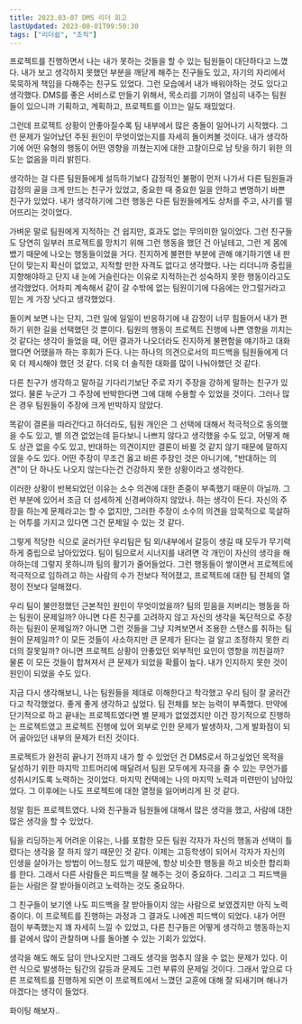 ```yaml
---
title: 2023.03-07 DMS 리더 회고
lastUpdated: 2023-08-01T09:50:30
tags: ["리더쉽", "조직"]
---
```


프로젝트를 진행하면서 나는 내가 못하는 것들을 할 수 있는 팀원들이 대단하다고 느꼈다. 내가 보고 생각하지 못했던 부분을 깨닫게 해주는 친구들도 있고, 자기의 자리에서 묵묵하게 책임을 다해주는 친구도 있었다. 그런 모습에서 내가 배워야하는 것도 있다고 생각했다. DMS를 좋은 서비스로 만들기 위해서, 목소리를 기꺼이 열심히 내주는 팀원들이 있으니까 기획하고, 계획하고, 프로젝트를 이끄는 일도 재밌었다.

그런데 프로젝트 상황이 안좋아질수록 팀 내부에서 많은 충돌이 일어나기 시작했다. 그런 문제가 일어났던 주된 원인이 무엇이었는지를 자세히 돌이켜볼 것이다. 내가 생각하기에 어떤 유형의 행동이 어떤 영향을 끼쳤는지에 대한 고찰이므로 남 탓을 하기 위한 의도는 없음을 미리 밝힌다.


생각하는 걸 다른 팀원들에게 설득하기보다 감정적인 불평이 먼저 나가서 다른 팀원들과 감정의 골을 크게 만드는 친구가 있었고, 중요한 때 중요한 일을 안하고 변명하기 바쁜 친구가 있었다. 내가 생각하기에 그런 행동은 다른 팀원들에게도 상처를 주고, 사기를 떨어뜨리는 것이었다.



가벼운 말로 팀원에게 지적하는 건 쉽지만, 효과도 없는 무의미한 일이었다. 그런 친구들도 당연히 일부러 프로젝트를 망치기 위해 그런 행동을 했던 건 아닐테고, 그런 게 몸에 뱄기 때문에 나오는 행동들이었을 거다. 진지하게 불편한 부분에 관해 얘기하기엔 내 판단이 맞는지 확신이 없었고, 지적할 만한 자격도 없다고 생각했다. 나는 리더니까 중립을 지향해야하고 단지 내 눈에 거슬린다는 이유로 지적하는건 성숙하지 못한 행동이라고도 생각했었다. 어차피 계속해서 같이 갈 수밖에 없는 팀원이기에 다음에는 안그럴거라고 믿는 게 가장 낫다고 생각했었다.



돌이켜 보면 나는 단지, 그런 일에 일일이 반응하기에 내 감정이 너무 힘들어서 내가 편하기 위한 길을 선택했던 것 뿐이다. 팀원의 행동이 프로젝트 진행에 나쁜 영향을 끼치는 것 같다는 생각이 들었을 때, 어떤 결과가 나오더라도 진지하게 불편함을 얘기하고 대화했다면 어땠을까 하는 후회가 든다. 나는 하나의 의견으로서의 피드백을 팀원들에게 더욱 더 제시해야 했던 것 같다. 더욱 더 솔직한 대화를 많이 나눠야했던 것 같다.




다른 친구가 생각하고 말하길 기다리기보단 주로 자기 주장을 강하게 말하는 친구가 있었다. 물론 누군가 그 주장에 반박한다면 그에 대해 수용할 수 있었을 것이다. 그러나 많은 경우 팀원들이 주장에 크게 반박하지 않았다.



똑같이 결론을 따라간다고 하더라도, 팀원 개인은 그 선택에 대해서 적극적으로 동의했을 수도 있고, 별 의견 없었는데 듣다보니 나쁘지 않다고 생각했을 수도 있고, 어떻게 해도 상관 없을 수도 있고, 반대하는 의견이지만 결론이 바뀔 것 같지 않기 때문에 말하지 않을 수도 있다. 어떤 주장이 무조건 옳고 바른 주장인 것은 아니기에, "반대하는 의견"이 단 하나도 나오지 않는다는건 건강하지 못한 상황이라고 생각한다.



이러한 상황이 반복되었던 이유는 소수 의견에 대한 존중이 부족했기 때문이 아닐까. 그런 부분에 있어서 조금 더 섬세하게 신경써야하지 않았나. 하는 생각이 든다. 자신의 주장을 하는게 문제라고는 할 수 없지만, 그러한 주장이 소수의 의견을 암묵적으로 묵살하는 어투를 가지고 있다면 그건 문제일 수 있는 것 같다.



그렇게 적당한 식으로 굴러가던 우리팀은 팀 외/내부에서 갈등이 생길 때 모두가 무기력하게 중립으로 남아있었다. 팀이 팀으로서 시너지를 내려면 각 개인이 자신의 생각을 해야하는데 그렇지 못하니까 팀의 활기가 줄어들었다. 그런 행동들이 쌓이면서 프로젝트에 적극적으로 임하려고 하는 사람의 수가 전보다 적어졌고, 프로젝트에 대한 팀 전체의 열정이 전보다 덜해졌다.






우리 팀이 불안정했던 근본적인 원인이 무엇이었을까? 팀의 믿음을 저버리는 행동을 하는 팀원이 문제일까? 아니면 다른 친구를 고려하지 않고 자신의 생각을 독단적으로 주장하는 팀원이 문제일까? 아니면 그런 것들을 그냥 지켜보면서 조용한 스탠스를 취하는 팀원이 문제일까? 이 모든 것들이 사소하지만 큰 문제가 된다는 걸 알고 조정하지 못한 리더의 잘못일까? 아니면 프로젝트 상황이 안좋았던 외부적인 요인이 영향을 끼친걸까? 물론 이 모든 것들이 합쳐져서 큰 문제가 되었을 확률이 높다. 내가 인지하지 못한 것이 원인이 되었을 수도 있다.



지금 다시 생각해보니, 나는 팀원들을 제대로 이해한다고 착각했고 우리 팀이 잘 굴러간다고 착각했었다. 좋게 좋게 생각하고 싶었다. 팀 전체를 보는 능력이 부족했다. 만약에 단기적으로 하고 끝내는 프로젝트였다면 별 문제가 없었겠지만 이건 장기적으로 진행하는 프로젝트였고 프로젝트 진행에 있어 외부로 인한 문제가 발생하자, 그게 발화점이 되어 곪아있던 내부의 문제가 터진 것이다.



프로젝트가 완전히 끝나기 전까지 내가 할 수 있었던 건 DMS로서 하고싶었던 목적을 달성하기 위한 마지막 끄트머리에 매달려서 팀윈 모두에게 자극을 줄 수 있는 무언가를 성취시키도록 노력하는 것이었다. 마지막 컨택에는 나의 마지막 노력과 미련만이 남아있었다. 그 이후에는 나도 프로젝트에 대한 열정을 잃어버리게 된 것 같다.




정말 힘든 프로젝트였다. 나와 친구들과 팀원들에 대해서 많은 생각을 했고, 사람에 대한 많은 생각을 할 수 있었다.



팀을 리딩하는게 어려운 이유는, 나를 포함한 모든 팀원 각자가 자신의 행동과 선택이 틀렸다는 생각을 잘 하지 않기 때문인 것 같다. 이제는 고등학생이 되어서 각자가 자신의 인생을 살아가는 방법이 어느정도 있기 때문에, 항상 비슷한 행동을 하고 비슷한 합리화를 한다. 그래서 다른 사람들은 피드백을 잘 해주는 것이 중요하다. 그리고 그 피드백을 듣는 사람은 잘 받아들이려고 노력하는 것도 중요하다.



그 친구들이 보기엔 나도 피드백을 잘 받아들이지 않는 사람으로 보였겠지만 아직 노력중이다. 이 프로젝트를 진행하는 과정과 그 결과도 나에겐 피드백이 되었다. 내가 어떤 점이 부족했는지 꽤 자세히 느낄 수 있었고, 다른 친구들은 어떻게 생각하고 행동하는지를 겉에서 많이 관찰하며 나를 돌아볼 수 있는 기회가 있었다.




생각을 해도 해도 답이 안나오지만 그래도 생각을 멈추지 않을 수 없는 문제가 있다. 이런 식으로 발생하는 팀간의 갈등과 문제도 그런 부류의 문제일 것이다. 그래서 앞으로 다른 프로젝트를 진행하게 되면 이 프로젝트에서 느꼈던 교훈에 대해 잘 되새기며 해나가야겠다는 생각이 들었다.

화이팅 해보자..


